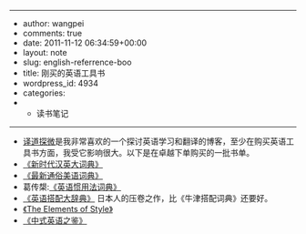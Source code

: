 - ---
- author: wangpei
- comments: true
- date: 2011-11-12 06:34:59+00:00
- layout: note
- slug: english-referrence-boo
- title: 刚买的英语工具书
- wordpress_id: 4934
- categories:
- - 读书笔记
- ---
- [译道探微](http://blog.tianya.cn/blogger/blog_main.asp?BlogID=826832)是我非常喜欢的一个探讨英语学习和翻译的博客，至少在购买英语工具书方面，我受它影响很大。以下是在卓越下单购买的一批书单。
- [《新时代汉英大词典》](http://blog.tianya.cn/blogger/post_read.asp?BlogID=826832&PostID=35183188)
- [《最新通俗美语词典》](http://blog.tianya.cn/blogger/post_read.asp?BlogID=826832&PostID=35155513)
- 葛传槼:[《英语惯用法词典》](http://blog.tianya.cn/blogger/post_read.asp?BlogID=826832&PostID=35103322)
- [《英语搭配大辞典》](http://blog.tianya.cn/blogger/post_read.asp?BlogID=826832&PostID=35076300) 日本人的压卷之作，比《牛津搭配词典》还要好。
- [《The Elements of Style》](http://blog.tianya.cn/blogger/post_read.asp?BlogID=826832&PostID=36587626)
- [《中式英语之鉴》](http://blog.tianya.cn/blogger/post_read.asp?BlogID=826832&PostID=36574131)
